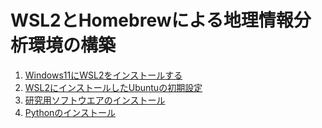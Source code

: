 # WSL2とHomebrewによる地理情報分析環境の構築

1. [Windows11にWSL2をインストールする](https://github.com/bokutachi256/GISbuildbook/blob/main/windows11_wsl2_install.md)
2. [WSL2にインストールしたUbuntuの初期設定](https://github.com/bokutachi256/GISbuildbook/blob/main/after_wsl2_installation.md)
3. [研究用ソフトウエアのインストール](https://github.com/bokutachi256/GISbuildbook/blob/main/research_software_installation.md)
4. [Pythonのインストール](https://github.com/bokutachi256/GISbuildbook/blob/main/python_install.md)
